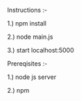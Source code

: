 Instructions :-

1.) npm install

2.) node main.js

3.) start localhost:5000

Prereqisites :-

1.) node js server

2.) npm
